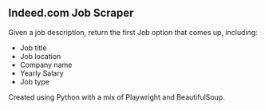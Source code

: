 ## **Indeed.com Job Scraper**
Given a job description, return the first Job option that comes up, including:
- Job title
- Job location
- Company name
- Yearly Salary
- Job type

Created using Python with a mix of Playwright and BeautifulSoup.
